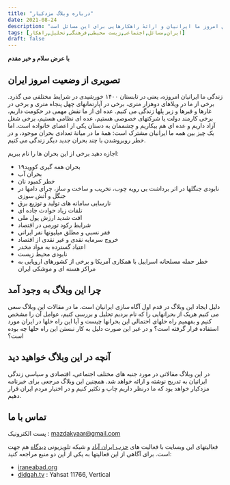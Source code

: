 ```yaml
---
title: "درباره وبلاگ مزدکیار"
date: 2021-08-24
description: "این وبلاگ شامل تحلیل برخی از مسائل امروز ما ایرانیان و ارائهٔ راهکارهایی برای این مسائل است"
tags: [ایران,مسائل,اجتماعی,زیست محیطی,فرهنگی,تحلیل,راهکار]
draft: false
---
```

**با عرض سلام و خیر مقدم**


## تصویری از وضعیت امروز ایران
زندگی ما ایرانیان امروزه، یعنی در تابستان ۱۴۰۰ خورشیدی در شرایط مختلفی می گذرد. برخی از ما در ویلاهای دوهزار متری، برخی در آپارتمانهای چهل پنجاه متری و برخی در غارها و قبرها و زیر پلها زندگی می کنیم. عده ای از ما نقش مهمی در حکومت داریم، برخی کارمند دولت یا شرکتهای خصوصی هستیم، عده ای نظامی هستیم، برخی شغل آزاد داریم و عده ای هم بیکاریم و چشممان به دستان یکی از اعضای خانواده است. اما یک چیز بین همه ما ایرانیان مشترک است: همهٔ ما در میانهٔ تعدادی بحران موجود، و در خطر روبروشدن با چند بحران جدید دیگر زندگی می کنیم.

اجازه دهید برخی از این بحران ها را نام ببریم:

* بحران همه گیری کووید۱۹
* بحران آب
* خطر کمبود نان
* نابودی جنگلها در اثر برداشت بی رویه چوب، تخریب و ساخت و ساز، چرای دامها در جنگل و آتش سوزی
* نارسایی سامانه های تولید و توزیع برق
* تلفات زیاد حوادث جاده ای
* افت شدید ارزش پول ملی
* شرایط رکود تورمی در اقتصاد
* فقر نسبی و مطلق میلیونها نفر ایرانی
* خروج سرمایه نقدی و غیر نقدی از اقتصاد
* اعتیاد گسترده به مواد مخدر
* نابودی محیط زیست
* خطر حمله مسلحانه اسراییل با همکاری آمریکا و برخی از کشورهای اروپایی به مراکز هسته ای و موشکی ایران

## چرا این وبلاگ به وجود آمد
دلیل ایجاد این وبلاگ در قدم اول آگاه سازی ایرانیان است. ما در مقالات این وبلاگ سعی می کنیم هریک از بحرانهایی را که نام بردیم تحلیل و بررسی کنیم، عوامل آن را مشخص کنیم و بفهمیم راه حلهای احتمالی این بحرانها چیست و آیا این راه حلها در ایران مورد استفاده قرار گرفته است؟ و در غیر این صورت دلیل به کار نبستن این راه حلها چه بوده است؟

## آنچه در این وبلاگ خواهید دید
در این وبلاگ مقالاتی در مورد جنبه های مختلف اجتماعی، اقتصادی و سیاسی زندگی ایرانیان به تدریج نوشته و ارائه خواهد شد. همچنین این وبلاگ مرجعی برای خبرنامه مزدکیار خواهد بود که ما درنظر داریم چاپ و تکثیر کنیم و در اختیار مردم ایران قرار دهیم.

## تماس با ما
پست الکترونیک : mazdakyaar@gmail.com

فعالیتهای این وبسایت با فعالیت های [حزب ایران آباد](https://iraneabad.org/) و شبکه تلویزیونی [دیدگاه](https://www.didgah.tv/) هم جهت است. برای آگاهی از این فعالیتها به یکی از این دو منبع مراجعه کنید:

* [iraneabad.org](https://iraneabad.org/)
* [didgah.tv](https://www.didgah.tv/) : Yahsat 11766, Vertical
